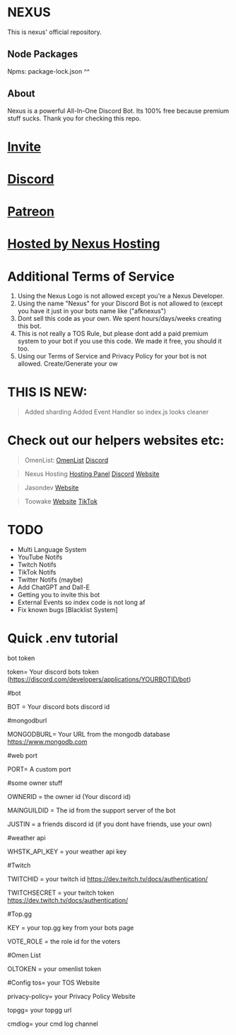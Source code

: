 # NEXUS
This is nexus' official repository.

## Node Packages
Npms: package-lock.json ^^

## About
Nexus is a powerful All-In-One Discord Bot. Its 100% free because premium stuff sucks. Thank you for checking this repo.
# [Invite](https://discord.com/api/oauth2/authorize?client_id=1046468420037787720&permissions=10982195063927&redirect_uri=https%3A%2F%2Fdiscord.gg%2Fz8nxPve4pn&response_type=code&scope=gdm.join%20applications.commands%20bot)
# [Discord](https://discord.gg/z8nxPve4pn)
# [Patreon](https://patreon.com/toowake)
# [Hosted by Nexus Hosting](https://nexus-hosting.tech)

# Additional Terms of Service
1. Using the Nexus Logo is not allowed except you're a Nexus Developer.
2. Using the name "Nexus" for your Discord Bot is not allowed to (except you have it just in your bots name like ("afknexus")
3. Dont sell this code as your own. We spent hours/days/weeks creating this bot.
4. This is not really a TOS Rule, but please dont add a paid premium system to your bot if you use this code. We made it free, you should it too.
5. Using our Terms of Service and Privacy Policy for your bot is not allowed. Create/Generate your ow


# THIS IS NEW:
> Added sharding
> Added Event Handler so index.js looks cleaner

# Check out our helpers websites etc:
> OmenList:
> [OmenList](https://list.soydaddy.space)
> [Discord](https://discord.com/invite/hYQWbxjMUt)

> Nexus Hosting
> [Hosting Panel](https://panel.nexcord.xyz)
> [Discord](https://discord.gg/nexcord)
> [Website](https://nexus-hosting.tech)

> Jasondev
> [Website](https://noatwake.xyz)

> Toowake
> [Website](https://toowake.nexus-hosting.tech)
> [TikTok](https://tiktok.com/@toowake)

# TODO
- Multi Language System
- YouTube Notifs
- Twitch Notifs
- TikTok Notifs
- Twitter Notifs (maybe)
- Add ChatGPT and Dall-E
- Getting you to invite this bot
- External Events so index code is not long af
- Fix known bugs [Blacklist System]

# Quick .env tutorial

bot token

token= Your discord bots token (https://discord.com/developers/applications/YOURBOTID/bot)

#bot

BOT = Your discord bots discord id

#mongodburl

MONGODBURL= Your URL from the mongodb database https://www.mongodb.com

#web port

PORT= A custom port

#some owner stuff

OWNERID = the owner id (Your discord id)

MAINGUILDID = The id from the support server of the bot

JUSTIN = a friends discord id (if you dont have friends, use your own)

#weather api

WHSTK_API_KEY = your weather api key

#Twitch

TWITCHID = your twitch id https://dev.twitch.tv/docs/authentication/

TWITCHSECRET = your twitch token https://dev.twitch.tv/docs/authentication/

#Top.gg

KEY = your top.gg key from your bots page

VOTE_ROLE = the role id for the voters

#Omen List

OLTOKEN = your omenlist token

#Config
tos= your TOS Website

privacy-policy= your Privacy Policy Website

topgg= your topgg url

cmdlog= your cmd log channel
